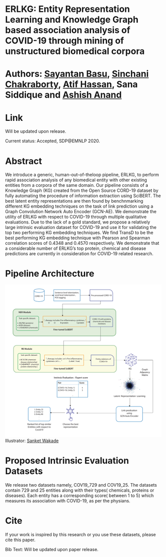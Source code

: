 # ERLKG: Entity Representation Learning and Knowledge Graph based association analysis of COVID-19 through mining of unstructured biomedical corpora
# Authors: [Sayantan Basu](https://www.linkedin.com/in/sayantan-basu-a29861a1/), [Sinchani Chakraborty](https://www.linkedin.com/in/sinchani-chakraborty-087321ab/), [Atif Hassan](https://www.linkedin.com/in/atif-hassan-1a8a45127/), Sana Siddique and [Ashish Anand](https://www.linkedin.com/in/anandashish/)
# Link
Will be updated upon release.

Current status: Accepted, SDP@EMNLP 2020.
# Abstract
We introduce a generic, human-out-of-theloop pipeline, ERLKG, to perform rapid association analysis of any biomedical entity with other existing entities from a corpora of
the same domain. Our pipeline consists of a Knowledge Graph (KG) created from the Open Source CORD-19 dataset by fully automating the procedure of information extraction using SciBERT. The best latent entity representations are then found by benchnmarking different KG embedding techniques on the task of link prediction using a Graph Convolution Network Auto Encoder (GCN-AE). We demonstrate the utility of ERLKG with respect to COVID-19 through multiple qualitative evaluations. Due to the lack of a gold standard, we propose a relatively large intrinsic evaluation dataset for COVID-19 and use it for validating the top two performing KG embedding techniques. We find TransD to be the best performing KG embedding technique with Pearson and Spearman correlation scores of 0.4348 and 0.4570 respectively. We demonstrate that a considerable number of ERLKG’s top protein, chemical and disease predictions are currently in consideration for COVID-19 related research.
# Pipeline Architecture
![ERLKG diagram](Images/ERLKG_pipeline.jpg)
Illustrator: [Sanket Wakade](https://www.linkedin.com/in/sanket-wakade/)
# Proposed Intrinsic Evaluation Datasets
We release two datasets namely, COV19_729 and COV19_25. The datasets contain 729 and 25 entities along with their types( chemicals, proteins or diseases). Each entity has a corresponding score( between 1 to 5) which measures its association with COVID-19, as per the physians.
# Cite
If your work is inspired by this research or you use these datasets, please cite this paper.

Bib Text: Will be updated upon paper release.
